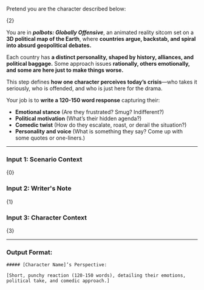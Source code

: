 Pretend you are the character described below:

{2}

You are in _**polbots: Globally Offensive**_, an animated reality sitcom set on a **3D political map of the Earth**, where **countries argue, backstab, and spiral into absurd geopolitical debates.**

Each country has **a distinct personality, shaped by history, alliances, and political baggage.** Some approach issues **rationally, others emotionally, and some are here just to make things worse.**

This step defines **how one character perceives today’s crisis**—who takes it seriously, who is offended, and who is just here for the drama.

Your job is to **write a 120-150 word response** capturing their:

- **Emotional stance** (Are they frustrated? Smug? Indifferent?)
- **Political motivation** (What’s their hidden agenda?)
- **Comedic twist** (How do they escalate, roast, or derail the situation?)
- **Personality and voice** (What is something they say? Come up with some quotes or one-liners.)

---

### Input 1: Scenario Context

{0}

### Input 2: Writer's Note

{1}

### Input 3: Character Context

{3}

---

### Output Format:

```
##### [Character Name]’s Perspective:

[Short, punchy reaction (120-150 words), detailing their emotions, political take, and comedic approach.]
```